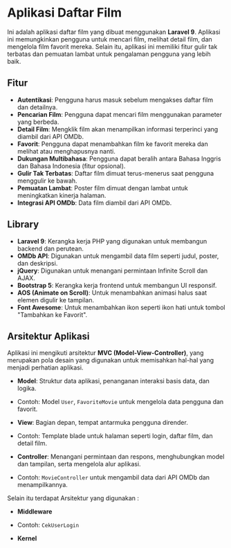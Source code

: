 # Aplikasi Daftar Film

Ini adalah aplikasi daftar film yang dibuat menggunakan **Laravel 9**. Aplikasi ini memungkinkan pengguna untuk mencari film, melihat detail film, dan mengelola film favorit mereka. Selain itu, aplikasi ini memiliki fitur gulir tak terbatas dan pemuatan lambat untuk pengalaman pengguna yang lebih baik.

## Fitur
- **Autentikasi**: Pengguna harus masuk sebelum mengakses daftar film dan detailnya.
- **Pencarian Film**: Pengguna dapat mencari film menggunakan parameter yang berbeda.
- **Detail Film**: Mengklik film akan menampilkan informasi terperinci yang diambil dari API OMDb.
- **Favorit**: Pengguna dapat menambahkan film ke favorit mereka dan melihat atau menghapusnya nanti.
- **Dukungan Multibahasa**: Pengguna dapat beralih antara Bahasa Inggris dan Bahasa Indonesia (fitur opsional).
- **Gulir Tak Terbatas**: Daftar film dimuat terus-menerus saat pengguna menggulir ke bawah.
- **Pemuatan Lambat**: Poster film dimuat dengan lambat untuk meningkatkan kinerja halaman.
- **Integrasi API OMDb**: Data film diambil dari API OMDb.

## Library

- **Laravel 9**: Kerangka kerja PHP yang digunakan untuk membangun backend dan perutean.
- **OMDb API**: Digunakan untuk mengambil data film seperti judul, poster, dan deskripsi.
- **jQuery**: Digunakan untuk menangani permintaan Infinite Scroll dan AJAX.
- **Bootstrap 5**: Kerangka kerja frontend untuk membangun UI responsif.
- **AOS (Animate on Scroll)**: Untuk menambahkan animasi halus saat elemen digulir ke tampilan.
- **Font Awesome**: Untuk menambahkan ikon seperti ikon hati untuk tombol "Tambahkan ke Favorit".

## Arsitektur Aplikasi

Aplikasi ini mengikuti arsitektur **MVC (Model-View-Controller)**, yang merupakan pola desain yang digunakan untuk memisahkan hal-hal yang menjadi perhatian aplikasi.

- **Model**: Struktur data aplikasi, penanganan interaksi basis data, dan logika.

- Contoh: Model `User`, `FavoriteMovie` untuk mengelola data pengguna dan favorit.

- **View**: Bagian depan, tempat antarmuka pengguna dirender.

- Contoh: Template blade untuk halaman seperti login, daftar film, dan detail film.

- **Controller**: Menangani permintaan dan respons, menghubungkan model dan tampilan, serta mengelola alur aplikasi.

- Contoh: `MovieController` untuk mengambil data dari API OMDb dan menampilkannya.

Selain itu terdapat Arsitektur yang digunakan :

- **Middleware**

- Contoh: `CekUserLogin` 

- **Kernel**